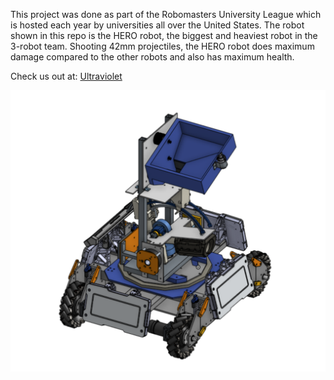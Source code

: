 This project was done as part of the Robomasters University League which is hosted each year by universities all over the United States. The robot shown in this repo is the HERO robot, the biggest and heaviest robot in the 3-robot team. Shooting 42mm projectiles, the HERO robot does maximum damage compared to the other robots and also has maximum health.




Check us out at: [Ultraviolet](https://www.nyurobomaster.com/)




![Project Image](HERO2024-iter2.png)
